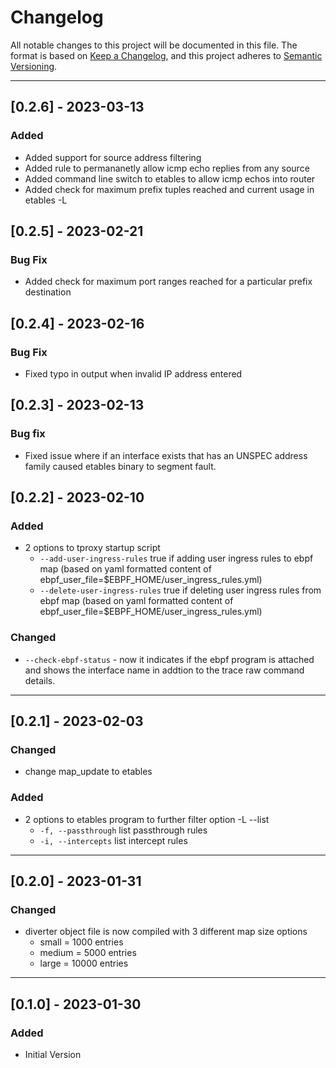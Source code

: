 # Changelog

All notable changes to this project will be documented in this file. The format is based on [Keep a Changelog](https://keepachangelog.com/en/1.0.0/), and this project adheres to [Semantic Versioning](https://semver.org/spec/v2.0.0.html).

---

## [0.2.6] - 2023-03-13

### Added

- Added support for source address filtering
- Added rule to permananetly allow icmp echo replies from any source
- Added command line switch to etables to allow icmp echos into router
- Added check for maximum prefix tuples reached and current usage in etables -L

## [0.2.5] - 2023-02-21

### Bug Fix

- Added check for maximum port ranges reached for a particular prefix destination 

## [0.2.4] - 2023-02-16

### Bug Fix

- Fixed typo in output when invalid IP address entered

## [0.2.3] - 2023-02-13

### Bug fix

- Fixed issue where if an interface exists that has an UNSPEC address family caused etables binary to segment fault.


## [0.2.2] - 2023-02-10

### Added

- 2 options to tproxy startup script
    - `--add-user-ingress-rules`        true if adding user ingress rules to ebpf map (based on yaml formatted content of ebpf_user_file=$EBPF_HOME/user_ingress_rules.yml)
    - `--delete-user-ingress-rules`     true if deleting user ingress rules from ebpf map (based on yaml formatted content of ebpf_user_file=$EBPF_HOME/user_ingress_rules.yml)

### Changed

- `--check-ebpf-status`  - now it indicates if the ebpf program is attached and shows the interface name in addtion to the trace raw command details.

---

## [0.2.1] - 2023-02-03

### Changed

- change map_update to etables

### Added 

- 2 options to etables program to further filter option -L --list
    - `-f, --passthrough`    list passthrough rules <optional list>
    - `-i, --intercepts`     list intercept rules <optional for list>

---

## [0.2.0] - 2023-01-31

### Changed

- diverter object file is now compiled with 3 different map size options
    - small  = 1000  entries
    - medium = 5000  entries
    - large  = 10000 entries

---

## [0.1.0] - 2023-01-30

### Added 

- Initial Version

